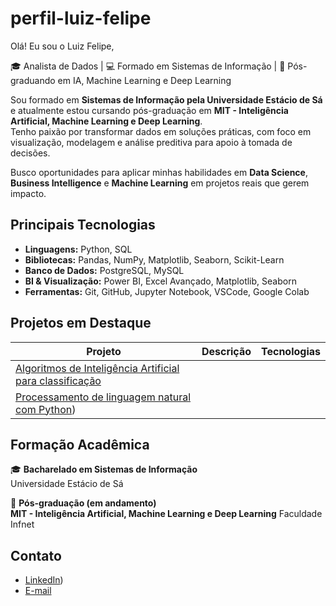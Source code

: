 # perfil-luiz-felipe

Olá! Eu sou o Luiz Felipe,

🎓 Analista de Dados | 💻 Formado em Sistemas de Informação | 🤖 Pós-graduando em IA, Machine Learning e Deep Learning

Sou formado em **Sistemas de Informação pela Universidade Estácio de Sá** e atualmente estou cursando pós-graduação em **MIT - Inteligência Artificial, Machine Learning e Deep Learning**.  
Tenho paixão por transformar dados em soluções práticas, com foco em visualização, modelagem e análise preditiva para apoio à tomada de decisões.

Busco oportunidades para aplicar minhas habilidades em **Data Science**, **Business Intelligence** e **Machine Learning** em projetos reais que gerem impacto.

## Principais Tecnologias

- **Linguagens:** Python, SQL
- **Bibliotecas:** Pandas, NumPy, Matplotlib, Seaborn, Scikit-Learn
- **Banco de Dados:** PostgreSQL, MySQL
- **BI & Visualização:** Power BI, Excel Avançado, Matplotlib, Seaborn
- **Ferramentas:** Git, GitHub, Jupyter Notebook, VSCode, Google Colab

## Projetos em Destaque

| Projeto | Descrição | Tecnologias |
|--------|-----------|-------------|
| [Algoritmos de Inteligência Artificial para classificação](https://github.com/luizfelipesouzaivo/algoritmos-ia-classificacao) |
| [Processamento de linguagem natural com Python](https://github.com/luizfelipesouzaivo/linguagem-python)) |

## Formação Acadêmica

🎓 **Bacharelado em Sistemas de Informação**  
Universidade Estácio de Sá

📘 **Pós-graduação (em andamento)**  
**MIT - Inteligência Artificial, Machine Learning e Deep Learning**
Faculdade Infnet


## Contato

- [LinkedIn](https://www.linkedin.com/in/luiz-felipe-souza-ivo/))  
- [E-mail](luizfelipesouzaivo@gmail.com)  

